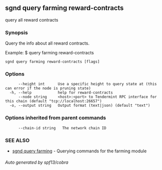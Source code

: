 ## sgnd query farming reward-contracts

query all reward contracts

### Synopsis

Query the info about all reward contracts.

Example:
$ <appd> query farming reward-contracts

```
sgnd query farming reward-contracts [flags]
```

### Options

```
      --height int      Use a specific height to query state at (this can error if the node is pruning state)
  -h, --help            help for reward-contracts
      --node string     <host>:<port> to Tendermint RPC interface for this chain (default "tcp://localhost:26657")
  -o, --output string   Output format (text|json) (default "text")
```

### Options inherited from parent commands

```
      --chain-id string   The network chain ID
```

### SEE ALSO

* [sgnd query farming](sgnd_query_farming.md)	 - Querying commands for the farming module

###### Auto generated by spf13/cobra
